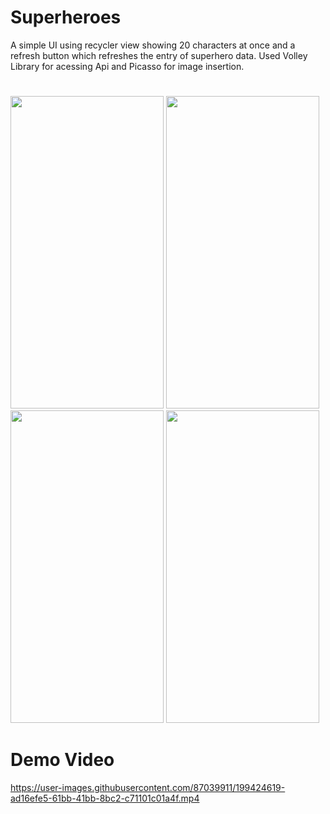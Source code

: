 # Superheroes
A simple UI using recycler view showing 20 characters at once and a refresh button which refreshes the entry of superhero data.
Used Volley Library for acessing Api and Picasso for image insertion.
#
<div>
<img src="https://user-images.githubusercontent.com/87039911/199420753-85c2d13e-8de4-48ec-8cd7-4b2d6b9e3ce9.jpg" height="500px" width="245px">
<img src="https://user-images.githubusercontent.com/87039911/199422834-ba207035-5f97-4bba-9a57-8ea28f7c90ea.jpg" height="500px" width="245px">
<img src="https://user-images.githubusercontent.com/87039911/199421134-4ed11c77-3598-438b-9393-5b85899a27f6.jpg" height="500px" width="245px">
<img src="https://user-images.githubusercontent.com/87039911/199421329-218f46a3-9956-432c-b3d1-9738991b4938.jpg" height="500px" width="245px">
</div>

# Demo Video
https://user-images.githubusercontent.com/87039911/199424619-ad16efe5-61bb-41bb-8bc2-c71101c01a4f.mp4
